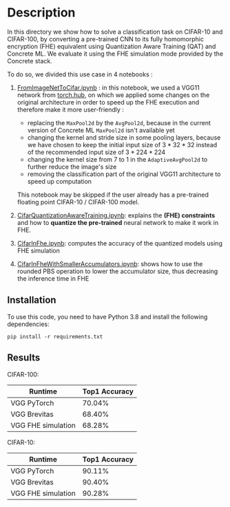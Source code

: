 # Description

In this directory we show how to solve a classification task on CIFAR-10 and CIFAR-100, by converting a pre-trained CNN to its fully homomorphic encryption (FHE) equivalent using Quantization Aware Training (QAT) and Concrete ML. We evaluate it using the FHE simulation
mode provided by the Concrete stack.

To do so, we divided this use case in 4 notebooks :

1. [FromImageNetToCifar.ipynb](FromImageNetToCifar.ipynb) : in this notebook, we used a VGG11 network from [torch.hub](https://pytorch.org/hub/pytorch_vision_vgg/), on which we applied some changes on the original architecture in order to speed up the FHE execution and therefore make it more user-friendly :

   - replacing the `MaxPool2d` by the `AvgPool2d`, because in the current version of Concrete ML `MaxPool2d` isn't available yet
   - changing the kernel and stride size in some pooling layers, because we have chosen to keep the initial input size of $3*32*32$ instead of the recommended input size of $3*224*224$
   - changing the kernel size from $7$ to $1$ in the `AdaptiveAvgPool2d` to further reduce the image's size
   - removing the classification part of the original VGG11 architecture to speed up computation

   This notebook may be skipped if the user already has a pre-trained floating point CIFAR-10 / CIFAR-100 model.

1. [CifarQuantizationAwareTraining.ipynb](CifarQuantizationAwareTraining.ipynb): explains the **(FHE) constraints** and how to **quantize the pre-trained** neural network to make it work in FHE.

1. [CifarInFhe.ipynb](CifarInFhe.ipynb): computes the accuracy of the quantized models using FHE simulation

1. [CifarInFheWithSmallerAccumulators.ipynb](./CifarInFheWithSmallerAccumulators.ipynb): shows how to use the rounded PBS operation
   to lower the accumulator size, thus decreasing the inference time in FHE

## Installation

To use this code, you need to have Python 3.8 and install the following dependencies:

```
pip install -r requirements.txt
```

## Results

<!-- Add FHE inference accuracy -->

<!-- FIXME: https://github.com/zama-ai/concrete-ml-internal/issues/2420 -->

CIFAR-100:

| Runtime            | Top1 Accuracy |
| ------------------ | ------------- |
| VGG PyTorch        | 70.04%        |
| VGG Brevitas       | 68.40%        |
| VGG FHE simulation | 68.28%        |

CIFAR-10:

| Runtime            | Top1 Accuracy |
| ------------------ | ------------- |
| VGG PyTorch        | 90.11%        |
| VGG Brevitas       | 90.40%        |
| VGG FHE simulation | 90.28%        |
